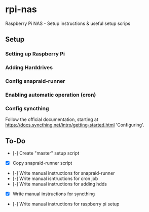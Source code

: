 # rpi-nas
Raspberry Pi NAS - Setup instructions &amp; useful setup scrips

## Setup
### Setting up Raspberry Pi

### Adding Harddrives

### Config snapraid-runner

### Enabling automatic operation (cron)

### Config syncthing
Follow the official documentation, starting at https://docs.syncthing.net/intro/getting-started.html 'Configuring'.

## To-Do
- [-] Create "master" setup script
- [x] Copy snapraid-runner script
- [-] Write manual instructions for snapraid-runner
- [-] Write manual isntructions for cron job
- [-] Write manual instructions for adding hdds
- [x] Write manual instructions for syncthing
- [-] Write manual instructions for raspberry pi setup
